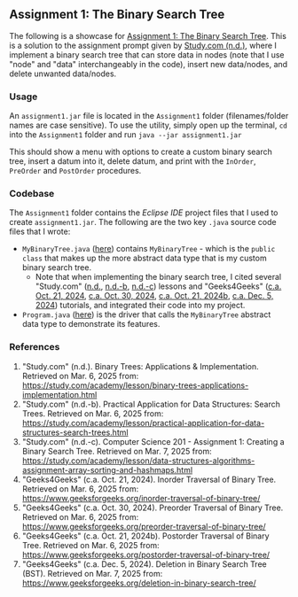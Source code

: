 
## Assignment 1: The Binary Search Tree

The following is a showcase for [Assignment 1: The Binary Search Tree](./Assignment1). This is a solution to the assignment prompt given by [Study.com (n.d.)](https://study.com/academy/lesson/binary-trees-applications-implementation.html), where I implement a binary search tree that can store data in nodes (note that I use "node" and "data" interchangeably in the code), insert new data/nodes, and delete unwanted data/nodes.

### Usage

An ``assignment1.jar`` file is located in the ``Assignment1`` folder (filenames/folder names are case sensitive). To use the utility, simply open up the terminal, ``cd`` into the ``Assignment1`` folder and run ``java --jar assignment1.jar`` 

This should show a menu with options to create a custom binary search tree, insert a datum into it, delete datum, and print with the ``InOrder``, ``PreOrder`` and ``PostOrder`` procedures.

### Codebase

The ``Assignment1`` folder contains the _Eclipse IDE_ project files that I used to create ``assignment1.jar``. The following are the two key ``.java`` source code files that I wrote:

* ``MyBinaryTree.java`` ([here](./Assignment1/src/assignment/MyBinaryTree.java)) contains ``MyBinaryTree`` - which is the ``public class`` that makes up the more abstract data type that is my custom binary search tree.
    * Note that when implementing the binary search tree, I cited several "Study.com" ([n.d.](https://study.com/academy/lesson/binary-trees-applications-implementation.html), [n.d.-b](https://study.com/academy/lesson/practical-application-for-data-structures-search-trees.html), [n.d.-c](https://study.com/academy/lesson/data-structures-algorithms-assignment-array-sorting-and-hashmaps.html)) lessons and "Geeks4Geeks" ([c.a. Oct. 21, 2024](https://www.geeksforgeeks.org/inorder-traversal-of-binary-tree/), [c.a. Oct. 30, 2024](https://www.geeksforgeeks.org/preorder-traversal-of-binary-tree/), [c.a. Oct. 21, 2024b](https://www.geeksforgeeks.org/postorder-traversal-of-binary-tree/), [c.a. Dec. 5, 2024](https://www.geeksforgeeks.org/deletion-in-binary-search-tree/)) tutorials, and integrated their code into my project.
* ``Program.java`` ([here](./Assignment1/src/assignment/Program.java)) is the driver that calls the ``MyBinaryTree`` abstract data type to demonstrate its features.

### References

1. "Study.com" (n.d.). Binary Trees: Applications & Implementation. Retrieved on Mar. 6, 2025 from: https://study.com/academy/lesson/binary-trees-applications-implementation.html
2. "Study.com" (n.d.-b). Practical Application for Data Structures: Search Trees. Retrieved on Mar. 6, 2025 from: https://study.com/academy/lesson/practical-application-for-data-structures-search-trees.html
3. "Study.com" (n.d.-c). Computer Science 201 - Assignment 1: Creating a Binary Search Tree. Retrieved on Mar. 7, 2025 from: https://study.com/academy/lesson/data-structures-algorithms-assignment-array-sorting-and-hashmaps.html
4. "Geeks4Geeks" (c.a. Oct. 21, 2024). Inorder Traversal of Binary Tree. Retrieved on Mar. 6, 2025 from: https://www.geeksforgeeks.org/inorder-traversal-of-binary-tree/
5. "Geeks4Geeks" (c.a. Oct. 30, 2024). Preorder Traversal of Binary Tree. Retrieved on Mar. 6, 2025 from: https://www.geeksforgeeks.org/preorder-traversal-of-binary-tree/
6. "Geeks4Geeks" (c.a. Oct. 21, 2024b). Postorder Traversal of Binary Tree. Retrieved on Mar. 6, 2025 from: https://www.geeksforgeeks.org/postorder-traversal-of-binary-tree/
7. "Geeks4Geeks" (c.a. Dec. 5, 2024). Deletion in Binary Search Tree (BST). Retrieved on Mar. 7, 2025 from: https://www.geeksforgeeks.org/deletion-in-binary-search-tree/

